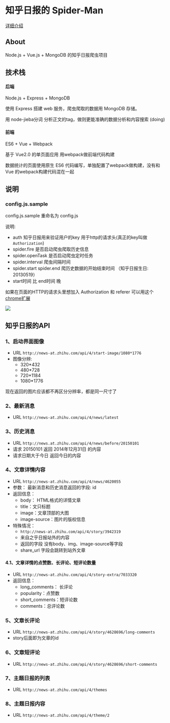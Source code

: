 # 知乎日报的 Spider-Man

[详细介绍](https://github.com/ccforward/cc/issues/45)

## About

Node.js + Vue.js + MongoDB 的知乎日报爬虫项目

## 技术栈

#### 后端

Node.js + Express + MongoDB

使用 Express 搭建 web 服务，爬虫爬取的数据用 MongoDB 存储。


用 node-jieba分词 分析正文的tag，做则更能准确的数据分析和内容搜索 (doing)

#### 前端

ES6 + Vue + Webpack

基于 Vue2.0 的单页面应用 用webpack做前端代码构建

数据统计的页面使用原生 ES6 代码编写，单独配置了webpack做构建，没有和 Vue 的webpack构建代码混在一起

## 说明


### config.js.sample

config.js.sample 重命名为 config.js

说明:

* auth 知乎日报用来验证用户的key 用于http的请求头(真正的key叫做 `Authorization`)
* spider.fire 是否启动爬虫爬取历史信息
* spider.openTask 是否启动爬虫定时任务
* spider.interval 爬虫间隔时间
* spider.start spider.end  爬历史数据的开始结束时间 （知乎日报生日: 20130519）
* start时间 比 end时间 晚

如果在页面的HTTP的请求头里想加入 Authorization 和 referer 可以用这个 [chrome扩展](https://github.com/ccforward/C-Header)

![](http://ww2.sinaimg.cn/large/7853084cjw1f6wvzw1utxj208w0bhjrp.jpg)

## 知乎日报的API

### 1、启动界面图像

* URL `http://news-at.zhihu.com/api/4/start-image/1080*1776`
* 图像分辨:
	* 320*432
	* 480*728
	* 720*1184
	* 1080*1776

现在返回的图片应该都不再区分分辨率，都是同一尺寸了
	
### 2、最新消息
* URL `http://news-at.zhihu.com/api/4/news/latest`


### 3、历史消息
* URL `http://news.at.zhihu.com/api/4/news/before/20150101`
* 请求 20150101 返回 2014年12月31日 的内容
* 请求日期大于今日 返回今日的内容

### 4、文章详情内容
* URL `http://news-at.zhihu.com/api/4/news/4620055`
* 参数： 最新消息和历史消息返回的字段: id
* 返回信息：
	* body： HTML格式的详情文章
	* title：文只标题
	* image：文章顶部的大图
	* image-source：图片的版权信息
* 特殊情况：
	* `http://news-at.zhihu.com/api/4/story/3942319`
	* 来自之乎日报站外的内容
	* 返回的字段 没有body、img、image-source等字段
	* share_url 字段会跳转到站外文章

#### 4.1、文章详情的点赞数、长评论、短评论数量
* URL `http://news-at.zhihu.com/api/4/story-extra/7033320`
* 返回信息：
	* long_comments： 长评论
	* popularity：点赞数
	* short_comments：短评论数
	* comments：总评论数

### 5、文章长评论
* URL `http://news-at.zhihu.com/api/4/story/4628696/long-comments` 
* story后面即为文章的id

### 6、文章短评论
* URL `http://news-at.zhihu.com/api/4/story/4628696/short-comments` 

### 7、主题日报的列表
* URL `http://news-at.zhihu.com/api/4/themes`

### 8、主题日报内容
* URL `http://news-at.zhihu.com/api/4/theme/2`





